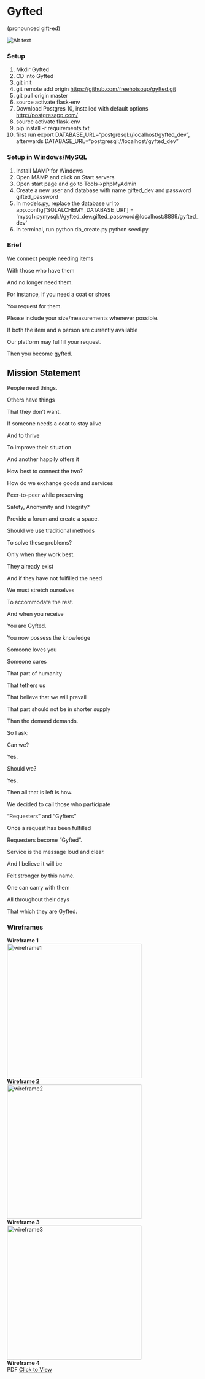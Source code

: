 # Gyfted
(pronounced gift-ed)

![Alt text](/static/images/G.jpg?raw=true "Gyfted")

### Setup
1. Mkdir Gyfted
2. CD into Gyfted
3. git init
4. git remote add origin https://github.com/freehotsoup/gyfted.git
5. git pull origin master
6. source activate flask-env
7. Download Postgres 10, installed with default options
http://postgresapp.com/
8. source activate flask-env
9. pip install -r requirements.txt
10. first run export DATABASE_URL=“postgresql://localhost/gyfted_dev”, afterwards DATABASE_URL=“postgresql://localhost/gyfted_dev”

### Setup in Windows/MySQL
1. Install MAMP for Windows
2. Open MAMP and click on Start servers
3. Open start page and go to Tools->phpMyAdmin
4. Create a new user and database with name gifted_dev and password gifted_password
5. In models.py, replace the database url to app.config['SQLALCHEMY_DATABASE_URI'] = 'mysql+pymysql://gyfted_dev:gifted_password@localhost:8889/gyfted_dev'
6. In terminal, run
   python db_create.py
   python seed.py

### Brief
We connect people needing items

With those who have them

And no longer need them.

For instance, If you need a coat or shoes

You request for them.

Please include your size/measurements whenever possible.

If both the item and a person are currently available

Our platform may fullfill your request.

Then you become gyfted.



## Mission Statement

People need things.

Others have things

That they don’t want.

If someone needs a coat to stay alive

And to thrive

To improve their situation

And another happily offers it

How best to connect the two?


How do we exchange goods and services

Peer-to-peer while preserving

Safety, Anonymity and Integrity?

Provide a forum and create a space.

Should we use traditional methods

To solve these problems?

Only when they work best.


They already exist

And if they have not fulfilled the need

We must stretch ourselves

To accommodate the rest.


And when you receive

You are Gyfted.

You now possess the knowledge

Someone loves you

Someone cares

That part of humanity

That tethers us

That believe that we will prevail

That part should not be in shorter supply

Than the demand demands.


So I ask:

Can we?

Yes.

Should we?

Yes.

Then all that is left is how.

We decided to call those who participate

“Requesters” and “Gyfters”

Once a request has been fulfilled

Requesters become “Gyfted”.

Service is the message loud and clear.

And I believe it will be

Felt stronger by this name.

One can carry with them

All throughout their days

That which they are Gyfted.

### Wireframes

__Wireframe 1__<br>
<img src="/docs/wireframes/20171004_192940.jpg" width="350" alt="wireframe1"><br>
__Wireframe 2__<br>
<img src="/docs/wireframes/discussion_02oct17.jpg" width="350" alt="wireframe2"><br>
__Wireframe 3__<br>
<img src="/docs/wireframes/sketch_08oct17 6.13.28 PM.jpg" width="350" alt="wireframe3"><br>
__Wireframe 4__<br>
PDF [Click to View](/docs/wireframes/donations_walkthrough.pdf)


